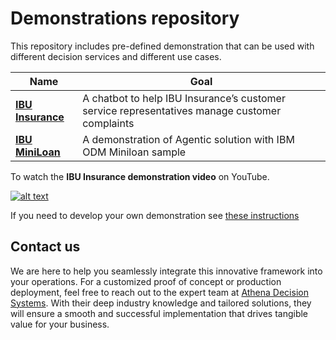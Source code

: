 # Demonstrations repository

This repository includes pre-defined demonstration that can be used with different decision services and different use cases.


| Name | Goal |
| --- | --- |
| **[IBU Insurance](./insurance.md)** | A chatbot to help IBU Insurance’s customer service representatives manage customer complaints |
| **[IBU MiniLoan](./miniloan.md)** | A demonstration of Agentic solution with IBM ODM Miniloan sample |


To watch the **IBU Insurance demonstration video**  on YouTube.

[![alt text](https://img.youtube.com/vi/fGEU_obHM5M/0.jpg)](https://www.youtube.com/watch?v=fGEU_obHM5M)


If you need to develop your own demonstration see [these instructions](./build_sol.md)

## Contact us

We are here to help you seamlessly integrate this innovative framework into your operations. For a customized proof of concept or production deployment, feel free to reach out to the expert team at [Athena Decision Systems](https://athenadecisions.com/contact-us). With their deep industry knowledge and tailored solutions, they will ensure a smooth and successful implementation that drives tangible value for your business.
